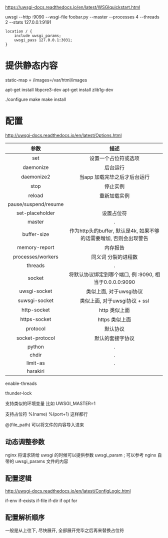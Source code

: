 https://uwsgi-docs.readthedocs.io/en/latest/WSGIquickstart.html


uwsgi --http :9090 --wsgi-file foobar.py --master --processes 4 --threads 2 --stats 127.0.0.1:9191

```
location / {
    include uwsgi_params;
    uwsgi_pass 127.0.0.1:3031;
}
```


# 提供静态内容 #
static-map = /images=/var/html/images

apt-get install libpcre3-dev
apt-get install zlib1g-dev

./configure
make 
make install
 

# 配置 #
http://uwsgi-docs.readthedocs.io/en/latest/Options.html

参数|描述
:-:|:-:
set|设置一个占位符或选项
daemonize|后台运行
daemonize2|当app 加载完毕之后才后台运行
stop|停止实例
reload|重新加载实例
pause/suspend/resume|
set-placeholder|设置占位符
master|.
buffer-size|作为http头的buffer, 默认是4k, 如果不够的话需要增加, 否则会出现警告
memory-report|内存报告
processes/workers|同义词 分裂的进程数
threads|.
socket|将默认协议绑定到哪个端口, 例 :9090, 相当于0.0.0.0:9090
uwsgi-socket| 类似上面, 对于uwsgi协议
suwsgi-socket| 类似上面, 对于uwsgi协议 + ssl
http-socket| http 类似上面
https-socket| https 类似上面
protocol|默认协议
socket-protocol|默认的套接字协议
python|. 
chdir|.
limit-as|.
harakiri|
enable-threads


thunder-lock


支持类似的环境变量 比如 UWSGI_MASTER=1



支持占位符 %(name)
%(port+1) 这样都行

@(file_path) 可以将文件的内容导入进来

## 动态调整参数 ##
nginx 将请求转给 uwsgi 的时候可以提供参数
uwsgi_param <name> <value>;
可以参考 nginx 自带的 uwsgi_params 文件的内容


## 配置逻辑 ##
http://uwsgi-docs.readthedocs.io/en/latest/ConfigLogic.html

if-env if-exists if-file if-dir if opt
for

## 配置解析顺序 ##
一般是从上往下, 尽快展开, 全部展开完毕之后再来替换占位符

